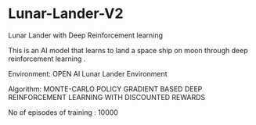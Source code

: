 # Lunar-Lander-V2
Lunar Lander with Deep Reinforcement learning 

This is an AI model that learns to land a space ship on moon through deep reinforcement learning .

Environment: OPEN AI Lunar Lander Environment

Algorithm:
MONTE-CARLO POLICY GRADIENT BASED DEEP REINFORCEMENT LEARNING WITH DISCOUNTED REWARDS

No of episodes of training : 10000 
